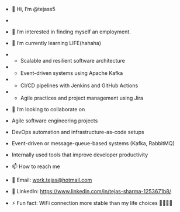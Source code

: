 - 👋 Hi, I’m @tejass5
- 
- 👀 I’m interested in finding myself an employment.
- 🌱 I’m currently learning LIFE(hahaha)
- - Scalable and resilient software architecture
- - Event-driven systems using Apache Kafka
- - CI/CD pipelines with Jenkins and GitHub Actions
- - Agile practices and project management using Jira

- 💞️ I’m looking to collaborate on
 - Agile software engineering projects
 - DevOps automation and infrastructure-as-code setups
 - Event-driven or message-queue-based systems (Kafka, RabbitMQ)
 - Internally used tools that improve developer productivity
- 📫 How to reach me
 - 📧 Email: work.tejas@hotmail.com
 - 💼 LinkedIn: https://www.linkedin.com/in/tejas-sharma-1253671b8/

- ⚡ Fun fact: WiFi connection more stable than my life choices 😮‍💨😮‍💨

<!---
tejass5/tejass5 is a ✨ special ✨ repository because its `README.md` (this file) appears on your GitHub profile.
You can click the Preview link to take a look at your changes.
--->
